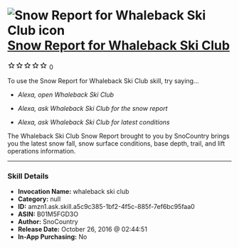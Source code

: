 # &nbsp;<img src="skill_icon" alt="Snow Report for Whaleback Ski Club icon" width="36"> [Snow Report for Whaleback Ski Club](http://alexa.amazon.com/#skills/amzn1.ask.skill.a5c9c385-1bf2-4f5c-885f-7ef6bc95faa0)
![0 stars](../../images/ic_star_border_black_18dp_1x.png)![0 stars](../../images/ic_star_border_black_18dp_1x.png)![0 stars](../../images/ic_star_border_black_18dp_1x.png)![0 stars](../../images/ic_star_border_black_18dp_1x.png)![0 stars](../../images/ic_star_border_black_18dp_1x.png) 0

To use the Snow Report for Whaleback Ski Club skill, try saying...

* *Alexa, open Whaleback Ski Club*

* *Alexa, ask Whaleback Ski Club for the snow report*

* *Alexa, ask Whaleback Ski Club for latest conditions*

The Whaleback Ski Club Snow Report brought to you by SnoCountry brings you the latest snow fall, snow surface conditions,  base depth, trail, and lift operations information.

***

### Skill Details

* **Invocation Name:** whaleback ski club
* **Category:** null
* **ID:** amzn1.ask.skill.a5c9c385-1bf2-4f5c-885f-7ef6bc95faa0
* **ASIN:** B01M5FGD3O
* **Author:** SnoCountry
* **Release Date:** October 26, 2016 @ 02:44:51
* **In-App Purchasing:** No
